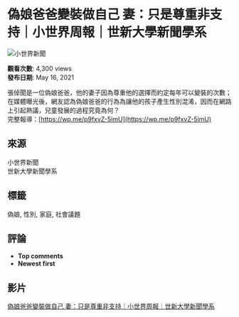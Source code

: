 # 偽娘爸爸變裝做自己 妻：只是尊重非支持｜小世界周報｜世新大學新聞學系

![小世界新聞](https://yt3.ggpht.com/75-2pmShASeoDwbL3PiJk0tTJUmwyznbnCmbWGzFgv-Hoq90z2sGqF8Mj1NLIH8hd4SC5Jru=s48-c-k-c0x00ffffff-no-rj)

**觀看次數**: 4,300 views  
**發布日期**: May 16, 2021  

張倬聞是一位偽娘爸爸，他的妻子因為尊重他的選擇而約定每年可以變裝的次數；在媒體曝光後，網友認為偽娘爸爸的行為為讓他的孩子產生性別混淆，因而在網路上引起熱議，兒童發展的過程究竟為何？  
完整報導：[https://wp.me/p9fxvZ-5imU](https://wp.me/p9fxvZ-5imU)

## 來源
小世界新聞  
世新大學新聞學系

## 標籤
偽娘, 性別, 家庭, 社會議題

## 評論
- **Top comments**
- **Newest first**

## 影片
[偽娘爸爸變裝做自己 妻：只是尊重非支持｜小世界周報｜世新大學新聞學系](https://www.youtube.com/watch?v=TKyPnpOG2IA)
